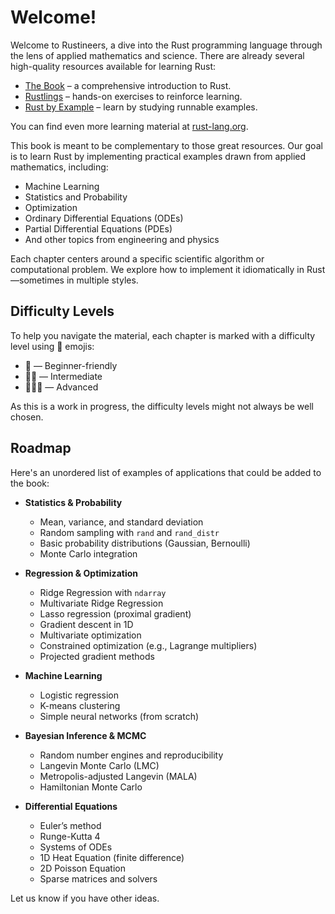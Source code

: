 # Welcome!

Welcome to Rustineers, a dive into the Rust programming language through the lens of applied mathematics and science. There are already several high-quality resources available for learning Rust:

- [The Book](https://doc.rust-lang.org/book/) – a comprehensive introduction to Rust.
- [Rustlings](https://github.com/rust-lang/rustlings/) – hands-on exercises to reinforce learning.
- [Rust by Example](https://doc.rust-lang.org/rust-by-example/) – learn by studying runnable examples.

You can find even more learning material at [rust-lang.org](https://www.rust-lang.org/).

This book is meant to be complementary to those great resources. Our goal is to learn Rust by implementing practical examples drawn from applied mathematics, including:

- Machine Learning  
- Statistics and Probability  
- Optimization  
- Ordinary Differential Equations (ODEs)  
- Partial Differential Equations (PDEs)  
- And other topics from engineering and physics  

Each chapter centers around a specific scientific algorithm or computational problem. We explore how to implement it idiomatically in Rust—sometimes in multiple styles.

## Difficulty Levels

To help you navigate the material, each chapter is marked with a difficulty level using 🦀 emojis:

- 🦀 — Beginner-friendly  
- 🦀🦀 — Intermediate  
- 🦀🦀🦀 — Advanced

As this is a work in progress, the difficulty levels might not always be well chosen.

## Roadmap

Here's an unordered list of examples of applications that could be added to the book:

- **Statistics & Probability**
  - Mean, variance, and standard deviation
  - Random sampling with `rand` and `rand_distr`
  - Basic probability distributions (Gaussian, Bernoulli)
  - Monte Carlo integration

- **Regression & Optimization**
  - Ridge Regression with `ndarray`
  - Multivariate Ridge Regression
  - Lasso regression (proximal gradient)
  - Gradient descent in 1D
  - Multivariate optimization
  - Constrained optimization (e.g., Lagrange multipliers)
  - Projected gradient methods

- **Machine Learning**
  - Logistic regression
  - K-means clustering
  - Simple neural networks (from scratch)

- **Bayesian Inference & MCMC**
  - Random number engines and reproducibility
  - Langevin Monte Carlo (LMC)
  - Metropolis-adjusted Langevin (MALA)
  - Hamiltonian Monte Carlo

- **Differential Equations**
  - Euler’s method
  - Runge-Kutta 4
  - Systems of ODEs
  - 1D Heat Equation (finite difference)
  - 2D Poisson Equation
  - Sparse matrices and solvers

Let us know if you have other ideas.